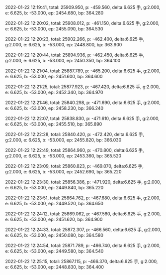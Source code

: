2022-01-22 12:19:41, total: 25909.950, p: -459.560, delta:6.625 手, g:2.000, e: 6.625, b: -53.000, ep: 2454.680, bp: 364.280

2022-01-22 12:20:02, total: 25908.012, p: -461.150, delta:6.625 手, g:2.000, e: 6.625, b: -53.000, ep: 2455.090, bp: 364.530

2022-01-22 12:20:23, total: 25902.266, p: -462.400, delta:6.625 手, g:2.000, e: 6.625, b: -53.000, ep: 2448.800, bp: 363.900

2022-01-22 12:20:44, total: 25894.936, p: -462.450, delta:6.625 手, g:2.000, e: 6.625, b: -53.000, ep: 2450.350, bp: 364.100

2022-01-22 12:21:04, total: 25887.789, p: -465.200, delta:6.625 手, g:2.000, e: 6.625, b: -53.000, ep: 2451.600, bp: 364.600

2022-01-22 12:21:25, total: 25877.923, p: -467.420, delta:6.625 手, g:2.000, e: 6.625, b: -53.000, ep: 2452.340, bp: 364.970

2022-01-22 12:21:46, total: 25840.298, p: -471.690, delta:6.625 手, g:2.000, e: 6.625, b: -53.000, ep: 2458.230, bp: 366.240

2022-01-22 12:22:07, total: 25838.830, p: -471.610, delta:6.625 手, g:2.000, e: 6.625, b: -53.000, ep: 2455.510, bp: 365.890

2022-01-22 12:22:28, total: 25840.420, p: -472.420, delta:6.625 手, g:2.000, e: 6.625, b: -53.000, ep: 2455.820, bp: 366.030

2022-01-22 12:22:49, total: 25864.960, p: -470.800, delta:6.625 手, g:2.000, e: 6.625, b: -53.000, ep: 2453.360, bp: 365.520

2022-01-22 12:23:09, total: 25860.823, p: -469.070, delta:6.625 手, g:2.000, e: 6.625, b: -53.000, ep: 2452.690, bp: 365.220

2022-01-22 12:23:30, total: 25856.386, p: -471.920, delta:6.625 手, g:2.000, e: 6.625, b: -53.000, ep: 2449.840, bp: 365.220

2022-01-22 12:23:51, total: 25864.762, p: -467.680, delta:6.625 手, g:2.000, e: 6.625, b: -53.000, ep: 2449.520, bp: 364.650

2022-01-22 12:24:12, total: 25869.062, p: -467.580, delta:6.625 手, g:2.000, e: 6.625, b: -53.000, ep: 2451.620, bp: 364.900

2022-01-22 12:24:33, total: 25872.307, p: -466.560, delta:6.625 手, g:2.000, e: 6.625, b: -53.000, ep: 2450.080, bp: 364.580

2022-01-22 12:24:54, total: 25871.789, p: -466.740, delta:6.625 手, g:2.000, e: 6.625, b: -53.000, ep: 2449.580, bp: 364.540

2022-01-22 12:25:15, total: 25867.115, p: -466.370, delta:6.625 手, g:2.000, e: 6.625, b: -53.000, ep: 2448.830, bp: 364.400